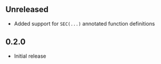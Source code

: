 Unreleased
----------
- Added support for `SEC(...)` annotated function definitions


0.2.0
-----
- Initial release
